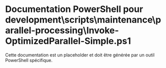 # Documentation PowerShell pour development\scripts\maintenance\parallel-processing\Invoke-OptimizedParallel-Simple.ps1

Cette documentation est un placeholder et doit être générée par un outil PowerShell spécifique.
